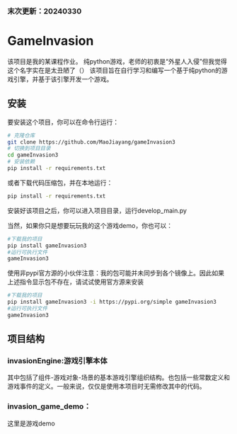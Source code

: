 ### 末次更新：20240330
# GameInvasion
该项目是我的某课程作业。
纯python游戏，老师的初衷是“外星人入侵”但我觉得这个名字实在是太丑陋了（）
该项目旨在自行学习和编写一个基于纯python的游戏引擎，并基于该引擎开发一个游戏。

## 安装

要安装这个项目，你可以在命令行运行：
```bash
# 克隆仓库
git clone https://github.com/MaoJiayang/gameInvasion3
# 切换到项目目录
cd gameInvasion3
# 安装依赖
pip install -r requirements.txt
```
或者下载代码压缩包，并在本地运行：
```bash
pip install -r requirements.txt
```
安装好该项目之后，你可以进入项目目录，运行develop_main.py

当然，如果你只是想要玩玩我的这个游戏demo，你也可以：
```bash
#下载我的项目
pip install gameInvasion3
#运行可执行文件
gameInvasion3
```
使用非pypi官方源的小伙伴注意：我的包可能并未同步到各个镜像上。因此如果上述指令显示包不存在，请试试使用官方源来安装
```bash
#下载我的项目
pip install gameInvasion3 -i https://pypi.org/simple gameInvasion3
#运行可执行文件
gameInvasion3
```
## 项目结构
### invasionEngine:游戏引擎本体
其中包括了组件-游戏对象-场景的基本游戏引擎组织结构。也包括一些常数定义和游戏事件的定义。一般来说，仅仅是使用本项目时无需修改其中的代码。
### invasion_game_demo：
这里是游戏demo

